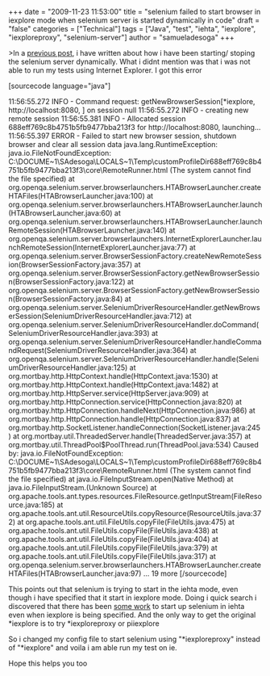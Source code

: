 +++
date = "2009-11-23 11:53:00"
title = "selenium failed to start browser in iexplore mode when selenium server is started dynamically in code"
draft = "false"
categories = ["Technical"]
tags = ["Java", "test", "iehta", "iexplore", "iexploreproxy", "selenium-server"]
author = "samueladesoga"
+++

&gt;In a <a href="http://samadesoga.blogspot.com/2009/11/start-selenium-server-dynamically.html">previous post</a>, i have written about how i have been starting/ stoping the selenium server dynamically. What i didnt mention was that i was not able to run my tests using Internet Explorer. I got this error

[sourcecode language="java"]

11:56:55.272 INFO - Command request: getNewBrowserSession[*iexplore, http://localhost:8080, ] on session null
11:56:55.272 INFO - creating new remote session
11:56:55.381 INFO - Allocated session 688eff769c8b4751b5fb9477bba213f3 for http://localhost:8080, launching...
11:56:55.397 ERROR - Failed to start new browser session, shutdown browser and clear all session data
java.lang.RuntimeException: java.io.FileNotFoundException: C:\DOCUME~1\SAdesoga\LOCALS~1\Temp\customProfileDir688eff769c8b4751b5fb9477bba213f3\core\RemoteRunner.html (The system cannot find the file specified)
at org.openqa.selenium.server.browserlaunchers.HTABrowserLauncher.createHTAFiles(HTABrowserLauncher.java:100)
at org.openqa.selenium.server.browserlaunchers.HTABrowserLauncher.launch(HTABrowserLauncher.java:60)
at org.openqa.selenium.server.browserlaunchers.HTABrowserLauncher.launchRemoteSession(HTABrowserLauncher.java:140)
at org.openqa.selenium.server.browserlaunchers.InternetExplorerLauncher.launchRemoteSession(InternetExplorerLauncher.java:77)
at org.openqa.selenium.server.BrowserSessionFactory.createNewRemoteSession(BrowserSessionFactory.java:357)
at org.openqa.selenium.server.BrowserSessionFactory.getNewBrowserSession(BrowserSessionFactory.java:122)
at org.openqa.selenium.server.BrowserSessionFactory.getNewBrowserSession(BrowserSessionFactory.java:84)
at org.openqa.selenium.server.SeleniumDriverResourceHandler.getNewBrowserSession(SeleniumDriverResourceHandler.java:712)
at org.openqa.selenium.server.SeleniumDriverResourceHandler.doCommand(SeleniumDriverResourceHandler.java:393)
at org.openqa.selenium.server.SeleniumDriverResourceHandler.handleCommandRequest(SeleniumDriverResourceHandler.java:364)
at org.openqa.selenium.server.SeleniumDriverResourceHandler.handle(SeleniumDriverResourceHandler.java:125)
at org.mortbay.http.HttpContext.handle(HttpContext.java:1530)
at org.mortbay.http.HttpContext.handle(HttpContext.java:1482)
at org.mortbay.http.HttpServer.service(HttpServer.java:909)
at org.mortbay.http.HttpConnection.service(HttpConnection.java:820)
at org.mortbay.http.HttpConnection.handleNext(HttpConnection.java:986)
at org.mortbay.http.HttpConnection.handle(HttpConnection.java:837)
at org.mortbay.http.SocketListener.handleConnection(SocketListener.java:245)
at org.mortbay.util.ThreadedServer.handle(ThreadedServer.java:357)
at org.mortbay.util.ThreadPool$PoolThread.run(ThreadPool.java:534)
Caused by: java.io.FileNotFoundException: C:\DOCUME~1\SAdesoga\LOCALS~1\Temp\customProfileDir688eff769c8b4751b5fb9477bba213f3\core\RemoteRunner.html (The system cannot find the file specified)
at java.io.FileInputStream.open(Native Method)
at java.io.FileInputStream.(Unknown Source)
at org.apache.tools.ant.types.resources.FileResource.getInputStream(FileResource.java:185)
at org.apache.tools.ant.util.ResourceUtils.copyResource(ResourceUtils.java:372)
at org.apache.tools.ant.util.FileUtils.copyFile(FileUtils.java:475)
at org.apache.tools.ant.util.FileUtils.copyFile(FileUtils.java:438)
at org.apache.tools.ant.util.FileUtils.copyFile(FileUtils.java:404)
at org.apache.tools.ant.util.FileUtils.copyFile(FileUtils.java:379)
at org.apache.tools.ant.util.FileUtils.copyFile(FileUtils.java:317)
at org.openqa.selenium.server.browserlaunchers.HTABrowserLauncher.createHTAFiles(HTABrowserLauncher.java:97)
... 19 more
[/sourcecode]

This points out that selenium is trying to start in the iehta mode, even though i have specified that it start in iexplore mode. Doing i quick search i discovered that there has been <a href="http://clearspace.openqa.org/message/49240">some work</a> to start up selenium in iehta even when iexplore is being specified. And the only way to get the original *iexplore is to try *iexploreproxy or piiexplore

So i changed my config file to start selenium using "*iexploreproxy" instead of "*iexplore" and voila i am able run my test on ie.

Hope this helps you too

